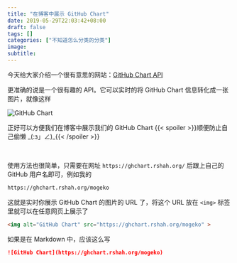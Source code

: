 ```yaml
---
title: "在博客中展示 GitHub Chart"
date: 2019-05-29T22:03:42+08:00
draft: false
tags: []
categories: ["不知道怎么分类的分类"]
image: 
subtitle: 
---
```

<!-- 
![](https://mogeko.github.io/blog-images/r/067/)
{{< spoiler >}}{{< /spoiler >}}
&emsp;&emsp;
 -->

今天给大家介绍一个很有意思的网站：[GitHub Chart API](https://ghchart.rshah.org/)

更准确的说是一个很有趣的 API。它可以实时的将 GitHub Chart 信息转化成一张图片，就像这样

![GitHub Chart](https://ghchart.rshah.org/mogeko)

正好可以方便我们在博客中展示我们的 GitHub Chart {{< spoiler >}}顺便防止自己偷懒 \_(:з」∠)\_{{< /spoiler >}}

<br>

使用方法也很简单，只需要在网址 `https://ghchart.rshah.org/` 后跟上自己的 GitHub 用户名即可，例如我的

```html
https://ghchart.rshah.org/mogeko
```

这就是实时你展示 GitHub Chart 的图片的 URL 了，将这个 URL 放在 `<img>` 标签里就可以在任意网页上展示了

```html
<img alt="GitHub Chart" src="https://ghchart.rshah.org/mogeko" >
```

如果是在 Markdown 中，应该这么写

```markdown
![GitHub Chart](https://ghchart.rshah.org/mogeko)
```
